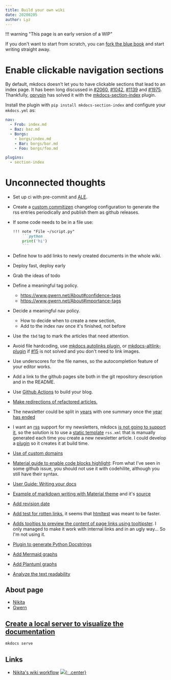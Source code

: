 ```yaml
---
title: Build your own wiki
date: 20200205
author: Lyz
---
```


!!! warning "This page is an early version of a WIP"

If you don't want to start from scratch, you can [fork the blue
book](forking_this_wiki.md) and start writing straight away.

# Enable clickable navigation sections

By default, mkdocs doesn't let you to have clickable sections that lead to an
index page. It has been long discussed in
[#2060](https://github.com/squidfunk/mkdocs-material/issues/2060),
[#1042](https://github.com/mkdocs/mkdocs/pull/1042),
[#1139](https://github.com/mkdocs/mkdocs/issues/1139) and
[#1975](https://github.com/mkdocs/mkdocs/issues/1975). Thankfully,
[oprypin](https://github.com/oprypin) has solved it with the
[mkdocs-section-index](https://github.com/oprypin/mkdocs-section-index) plugin.

Install the plugin with `pip install mkdocs-section-index` and configure your
`mkdocs.yml` as:

```yaml
nav:
  - Frob: index.md
  - Baz: baz.md
  - Borgs:
    - borgs/index.md
    - Bar: borgs/bar.md
    - Foo: borgs/foo.md

plugins:
  - section-index
```

# Unconnected thoughts

* Set up ci with pre-commit and [ALE](vim_plugins.md#ale).
* Create a [custom
    commitizen](https://commitizen-tools.github.io/commitizen/customization/)
    changelog configuration to generate the rss entries periodically and publish
    them as github releases.
* If some code needs to be in a file use:
    ~~~markdown
    !!! note "File ~/script.py"
        ```python
        print('hi')
        ```
    ~~~
* Define how to add links to newly created documents in the whole wiki.
* Deploy fast, deploy early
* Grab the ideas of todo
* Define a meaningful tag policy.
  * https://www.gwern.net/About#confidence-tags
  * https://www.gwern.net/About#importance-tags

* Decide a meaningful nav policy.
  * How to decide when to create a new section,
  * Add to the index nav once it's finished, not before
* Use the `tbd` tag to mark the articles that need attention.
* Avoid file hardcoding, use [mkdocs autolinks
    plugin](https://github.com/midnightprioriem/mkdocs-autolinks-plugin/), or
    [mkdocs-altlink-plugin](https://github.com/cmitu/mkdocs-altlink-plugin) if
    [#15](https://github.com/midnightprioriem/mkdocs-autolinks-plugin/issues/15)
    is not solved and you don't need to link images.
* Use underscores for the file names, so the autocompletion feature of your
  editor works.
* Add a link to the github pages site both in the git repository description and
  in the README.
* Use [Github Actions](https://github.com/peaceiris/actions-gh-pages) to build
  your blog.
* [Make redirections of refactored articles.](https://github.com/datarobot/mkdocs-redirects)
* The newsletter could be split in
  [years](https://wiki.nikitavoloboev.xyz/looking-back/2020/2020-january) with
  one summary once the [year has ended](https://www.gwern.net/newsletter/2019/13)
* I want an [rss](rss.md) support for my newsletters, mkdocs [is not going to support
  it](https://github.com/mkdocs/mkdocs/issues/1844), so the solution is to use
  a [static
  template](https://www.mkdocs.org/user-guide/configuration/#static_templates)
  `rss.xml` that is manually generated each time you create a new newsletter
  article. I could develop
  a [plugin](https://www.mkdocs.org/user-guide/plugins/) so it creates it at
  build time.
* [Use of custom
    domains](https://www.mkdocs.org/user-guide/deploying-your-docs/#custom-domains)
* [Material guide to enable code blocks
    highlight](https://squidfunk.github.io/mkdocs-material/extensions/pymdown/):
    From what I've seen in some github issue, you should not use it with
    codehilite, although you still have their syntax.
* [User Guide: Writing your docs](https://www.mkdocs.org/user-guide/writing-your-docs/)
* [Example of markdown writing with Material theme](https://squidfunk.github.io/mkdocs-material/specimen/) and it's [source](https://raw.githubusercontent.com/squidfunk/mkdocs-material/master/docs/specimen.md)
* [Add revision date](https://squidfunk.github.io/mkdocs-material/plugins/revision-date/)
* [Add test for rotten
    links](https://github.com/manuzhang/mkdocs-htmlproofer-plugin), it seems
   that [htmltest](https://github.com/wjdp/htmltest) was meant to be faster.
* [Adds tooltips to preview the content of page links using
    tooltipster](https://github.com/midnightprioriem/mkdocs-tooltipster-links-plugin).
    I only managed to make it work with internal links and in an ugly way... So I'm
    not using it.
* [Plugin to generate Python Docstrings](https://github.com/pawamoy/mkdocstrings)
* [Add Mermaid graphs](https://github.com/pugong/mkdocs-mermaid-plugin)
* [Add Plantuml graphs](https://github.com/christo-ph/mkdocs_build_plantuml)
* [Analyze the text readability](https://github.com/shivam5992/textstat)

## About page

* [Nikita](https://wiki.nikitavoloboev.xyz/meta)
* [Gwern](https://www.gwern.net/About)

## [Create a local server to visualize the documentation](mkdocs.md)

```bash
mkdocs serve
```

## Links

* [Nikita's wiki workflow](https://wiki.nikitavoloboev.xyz/other/wiki-workflow)
[![](not-by-ai.svg){: .center}](https://notbyai.fyi)
